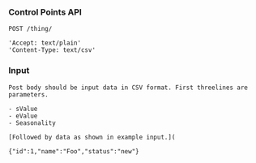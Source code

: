 ### Control Points API

`POST /thing/`

    'Accept: text/plain'
    'Content-Type: text/csv'

### Input

    Post body should be input data in CSV format. First threelines are parameters.

    - sValue
    - eValue
    - Seasonality

    [Followed by data as shown in example input.](

    {"id":1,"name":"Foo","status":"new"}
